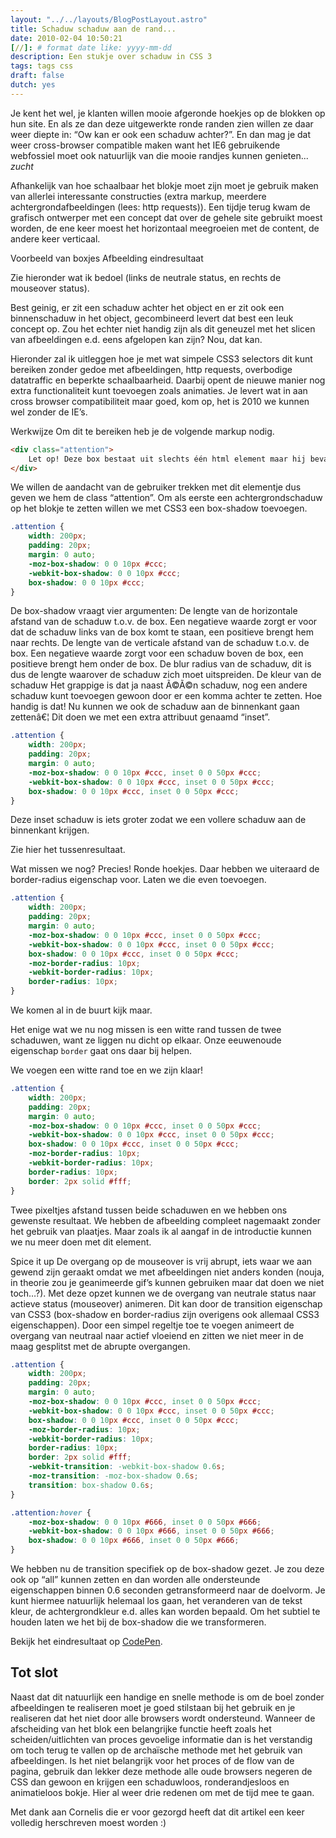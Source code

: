 ```yaml
---
layout: "../../layouts/BlogPostLayout.astro"
title: Schaduw schaduw aan de rand...
date: 2010-02-04 10:50:21
[//]: # format date like: yyyy-mm-dd
description: Een stukje over schaduw in CSS 3
tags: tags css
draft: false
dutch: yes
---
```

<div class="span2-4">

Je kent het wel, je klanten willen mooie afgeronde hoekjes op de blokken op hun site. En als ze dan deze uitgewerkte ronde randen zien willen ze daar weer diepte in: “Ow kan er ook een schaduw achter?”. En dan mag je dat weer cross-browser compatible maken want het IE6 gebruikende webfossiel moet ook natuurlijk van die mooie randjes kunnen genieten... *zucht*

Afhankelijk van hoe schaalbaar het blokje moet zijn moet je gebruik maken van allerlei interessante constructies (extra markup, meerdere achtergrondafbeeldingen (lees: http requests)).
Een tijdje terug kwam de grafisch ontwerper met een concept dat over de gehele site gebruikt moest worden, de ene keer moest het horizontaal meegroeien met de content, de andere keer verticaal.

Voorbeeld van boxjes
Afbeelding eindresultaat

Zie hieronder wat ik bedoel (links de neutrale status, en rechts de mouseover status).

Best geinig, er zit een schaduw achter het object en er zit ook een binnenschaduw in het object, gecombineerd levert dat best een leuk concept op. Zou het echter niet handig zijn als dit geneuzel met het slicen van afbeeldingen e.d. eens afgelopen kan zijn? Nou, dat kan.

Hieronder zal ik uitleggen hoe je met wat simpele CSS3 selectors dit kunt bereiken zonder gedoe met afbeeldingen, http requests, overbodige datatraffic en beperkte schaalbaarheid. Daarbij opent de nieuwe manier nog extra functionaliteit kunt toevoegen zoals animaties. Je levert wat in aan cross browser compatibiliteit maar goed, kom op, het is 2010 we kunnen wel zonder de IE’s.

Werkwijze
Om dit te bereiken heb je de volgende markup nodig.

```html
<div class="attention">
	Let op! Deze box bestaat uit slechts één html element maar hij bevat meerdere schaduwen. Is dat niet geweldig?
</div>
```
We willen de aandacht van de gebruiker trekken met dit elementje dus geven we hem de class “attention”.
Om als eerste een achtergrondschaduw op het blokje te zetten willen we met CSS3 een box-shadow toevoegen.

```css
.attention {
	width: 200px;
	padding: 20px;
	margin: 0 auto;
	-moz-box-shadow: 0 0 10px #ccc;
	-webkit-box-shadow: 0 0 10px #ccc;
	box-shadow: 0 0 10px #ccc;
}
```

De box-shadow vraagt vier argumenten:
De lengte van de horizontale afstand van de schaduw t.o.v. de box. Een negatieve waarde zorgt er voor dat de schaduw links van de box komt te staan, een positieve brengt hem naar rechts.
De lengte van de verticale afstand van de schaduw t.o.v. de box. Een negatieve waarde zorgt voor een schaduw boven de box, een positieve brengt hem onder de box.
De blur radius van de schaduw, dit is dus de lengte waarover de schaduw zich moet uitspreiden.
De kleur van de schaduw
Het grappige is dat ja naast Ã©Ã©n schaduw, nog een andere schaduw kunt toevoegen gewoon door er een komma achter te zetten. Hoe handig is dat! Nu kunnen we ook de schaduw aan de binnenkant gaan zettenâ€¦ Dit doen we met een extra attribuut genaamd “inset”.

```css
.attention {
	width: 200px;
	padding: 20px;
	margin: 0 auto;
	-moz-box-shadow: 0 0 10px #ccc, inset 0 0 50px #ccc;
	-webkit-box-shadow: 0 0 10px #ccc, inset 0 0 50px #ccc;
	box-shadow: 0 0 10px #ccc, inset 0 0 50px #ccc;
}
```

Deze inset schaduw is iets groter zodat we een vollere schaduw aan de binnenkant krijgen.

Zie hier het tussenresultaat.

Wat missen we nog? Precies! Ronde hoekjes. Daar hebben we uiteraard de border-radius eigenschap voor. Laten we die even toevoegen.

```css
.attention {
	width: 200px;
	padding: 20px;
	margin: 0 auto;
	-moz-box-shadow: 0 0 10px #ccc, inset 0 0 50px #ccc;
	-webkit-box-shadow: 0 0 10px #ccc, inset 0 0 50px #ccc;
	box-shadow: 0 0 10px #ccc, inset 0 0 50px #ccc;
	-moz-border-radius: 10px;
	-webkit-border-radius: 10px;
	border-radius: 10px;
}
```

We komen al in de buurt kijk maar.

Het enige wat we nu nog missen is een witte rand tussen de twee schaduwen, want ze liggen nu dicht op elkaar. Onze eeuwenoude eigenschap <code>border</code> gaat ons daar bij helpen.

We voegen een witte rand toe en we zijn klaar!

```css
.attention {
	width: 200px;
	padding: 20px;
	margin: 0 auto;
	-moz-box-shadow: 0 0 10px #ccc, inset 0 0 50px #ccc;
	-webkit-box-shadow: 0 0 10px #ccc, inset 0 0 50px #ccc;
	box-shadow: 0 0 10px #ccc, inset 0 0 50px #ccc;
	-moz-border-radius: 10px;
	-webkit-border-radius: 10px;
	border-radius: 10px;
	border: 2px solid #fff;
}
```
Twee pixeltjes afstand tussen beide schaduwen en we hebben ons gewenste resultaat. We hebben de afbeelding compleet nagemaakt zonder het gebruik van plaatjes. Maar zoals ik al aangaf in de introductie kunnen we nu meer doen met dit element.

Spice it up
De overgang op de mouseover is vrij abrupt, iets waar we aan gewend zijn geraakt omdat we met afbeeldingen niet anders konden (nouja, in theorie zou je geanimeerde gif’s kunnen gebruiken maar dat doen we niet toch…?). Met deze opzet kunnen we de overgang van neutrale status naar actieve status (mouseover) animeren. Dit kan door de transition eigenschap van CSS3 (box-shadow en border-radius zijn overigens ook allemaal CSS3 eigenschappen). Door een simpel regeltje toe te voegen animeert de overgang van neutraal naar actief vloeiend en zitten we niet meer in de maag gesplitst met de abrupte overgangen.

```css
.attention {
	width: 200px;
	padding: 20px;
	margin: 0 auto;
	-moz-box-shadow: 0 0 10px #ccc, inset 0 0 50px #ccc;
	-webkit-box-shadow: 0 0 10px #ccc, inset 0 0 50px #ccc;
	box-shadow: 0 0 10px #ccc, inset 0 0 50px #ccc;
	-moz-border-radius: 10px;
	-webkit-border-radius: 10px;
	border-radius: 10px;
	border: 2px solid #fff;
	-webkit-transition: -webkit-box-shadow 0.6s;
	-moz-transition: -moz-box-shadow 0.6s;
	transition: box-shadow 0.6s;
}

.attention:hover {
	-moz-box-shadow: 0 0 10px #666, inset 0 0 50px #666;
	-webkit-box-shadow: 0 0 10px #666, inset 0 0 50px #666;
	box-shadow: 0 0 10px #666, inset 0 0 50px #666;
}
```
We hebben nu de transition specifiek op de box-shadow gezet. Je zou deze ook op “all” kunnen zetten en dan worden alle ondersteunde eigenschappen binnen 0.6 seconden getransformeerd naar de doelvorm. Je kunt hiermee natuurlijk helemaal los gaan, het veranderen van de tekst kleur, de achtergrondkleur e.d. alles kan worden bepaald. Om het subtiel te houden laten we het bij de box-shadow die we transformeren.


Bekijk het eindresultaat op [CodePen](https://codepen.io/lucraak/pen/xxBZoYJ "Codepen met het eindresultaat").


## Tot slot
Naast dat dit natuurlijk een handige en snelle methode is om de boel zonder afbeeldingen te realiseren moet je goed stilstaan bij het gebruik en je realiseren dat het niet door alle browsers wordt ondersteund. Wanneer de afscheiding van het blok een belangrijke functie heeft zoals het scheiden/uitlichten van proces gevoelige informatie dan is het verstandig om toch terug te vallen op de archaïsche methode met het gebruik van afbeeldingen. Is het niet belangrijk voor het proces of de flow van de pagina, gebruik dan lekker deze methode alle oude browsers negeren de CSS dan gewoon en krijgen een schaduwloos, ronderandjesloos en animatieloos bokje. Hier al weer drie redenen om met de tijd mee te gaan.

Met dank aan Cornelis die er voor gezorgd heeft dat dit artikel een keer volledig herschreven moest worden :)

</div>